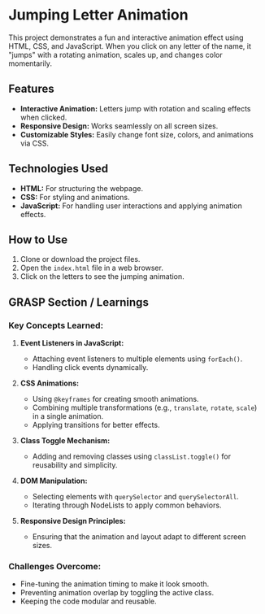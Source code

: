 # Jumping Letter Animation

This project demonstrates a fun and interactive animation effect using HTML, CSS, and JavaScript. When you click on any letter of the name, it "jumps" with a rotating animation, scales up, and changes color momentarily.

## Features

- **Interactive Animation:** Letters jump with rotation and scaling effects when clicked.
- **Responsive Design:** Works seamlessly on all screen sizes.
- **Customizable Styles:** Easily change font size, colors, and animations via CSS.

## Technologies Used

- **HTML:** For structuring the webpage.
- **CSS:** For styling and animations.
- **JavaScript:** For handling user interactions and applying animation effects.

## How to Use

1. Clone or download the project files.
2. Open the `index.html` file in a web browser.
3. Click on the letters to see the jumping animation.

## GRASP Section / Learnings

### Key Concepts Learned:

1. **Event Listeners in JavaScript:**

   - Attaching event listeners to multiple elements using `forEach()`.
   - Handling click events dynamically.

2. **CSS Animations:**

   - Using `@keyframes` for creating smooth animations.
   - Combining multiple transformations (e.g., `translate`, `rotate`, `scale`) in a single animation.
   - Applying transitions for better effects.

3. **Class Toggle Mechanism:**

   - Adding and removing classes using `classList.toggle()` for reusability and simplicity.

4. **DOM Manipulation:**

   - Selecting elements with `querySelector` and `querySelectorAll`.
   - Iterating through NodeLists to apply common behaviors.

5. **Responsive Design Principles:**
   - Ensuring that the animation and layout adapt to different screen sizes.

### Challenges Overcome:

- Fine-tuning the animation timing to make it look smooth.
- Preventing animation overlap by toggling the active class.
- Keeping the code modular and reusable.
